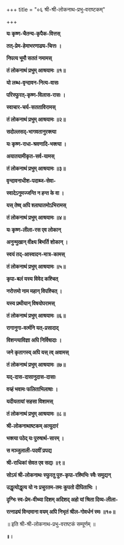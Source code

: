 +++
title = "०६ श्री-श्री-लोकनाथ-प्रभु-वराष्टकम्"

+++

**यः कृष्ण-चैतन्य-कृपैक-वित्तस्**

**तत्-प्रेम-हेमाभरणाढ्य-चित्तः ।**

**निपत्य भूमौ सततं नमामस्** 

**तं लोकनाथं प्रभुम् आश्रयामः ॥१॥**

**यो लब्ध-वृन्दावन-नित्य-वासः**

**परिस्फुरत्-कृष्ण-विलास-रासः ।**

**स्वाचार-चर्य-सतताविरामस्**

**तं लोकनाथं प्रभुम् आश्रयामः ॥२॥**

**सदोल्लसद्-भागवतानुरक्त्या**

**यः कृष्ण-राधा-श्रवणादि-भक्त्या ।**

**अयातयामीकृत-सर्व-यामस्**

**तं लोकनाथं प्रभुम् आश्रयामः ॥३॥**

**वृन्दावनाधीश-पदाब्ज-सेवा-**

**स्वादेऽनुमज्जन्ति न हन्त के वा ।**

**यस् तेष्व् अपि श्लाघातमोऽभिरामस्**

**तं लोकनाथं प्रभुम् आश्रयामः ॥४॥**

**यः कृष्ण-लीला-रस एव लोकान्**

**अनुन्मुखान् वीक्ष्य बिभर्ति शोकान् ।**

**स्वयं तद्-आस्वादन-मात्र-कामस्**

**तं लोकनाथं प्रभुम् आश्रयामः ॥५॥**

**कृपा-बलं यस्य विवेद कश्चित्**

**नरोत्तमो नाम महान् विपश्चित् ।**

**यस्य प्रथीयान् विषयोपरामस्**

**तं लोकनाथं प्रभुम् आश्रयामः ॥६॥**

**रागानुगा-वर्त्मनि यत्-प्रसादाद्**

**विशन्त्याविज्ञा अपि निर्विषादाः ।**

**जने कृतागस्य् अपि यस् त्व् अवामस्**

**तं लोकनाथं प्रभुम् आश्रयामः ॥७॥**

**यद्-दास-दासानुदास-दासाः**

**वय्हं भवामः फलिताभिलाषाः ।**

**यदीयतायां सहसा विशामस्**

**तं लोकनाथं प्रभुम् आश्रयामः ॥८॥**

**श्री-लोकनाथाष्टकम् अत्युदारं** 

**भक्त्या पठेद् यः पुरुषार्थ-सारम् ।**

**स मञ्जुलाली-पदवीं प्रपद्य**

**श्री-राधिकां सेवत एव सद्यः ॥९॥**

**सोऽयं श्री-लोकनाथः स्फुरतु पुरु-कृपा-रश्मिभिः स्वैः समुद्यन्**

**उद्धृत्योद्धृत्य यो नः प्रचुरतम-तमः कूपतो दीपिताभिः ।**

**दृग्भिः स्व-प्रेम-वीथ्या दिशम् अदिशद् अहो यां श्रिता दिव्य-लीला-**

**रत्नाढ्यं विन्दमाना वयम् अपि निभृतं श्रील-गोवर्धनं स्मः ॥१०॥**

॥ इति श्री-श्री-लोकनाथ-प्रभु-वराष्टकं सम्पूर्णम् ॥

**॥।**
